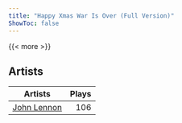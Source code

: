 ```yaml
---
title: "Happy Xmas War Is Over (Full Version)"
ShowToc: false
---
```


{{< more >}}

## Artists
Artists | Plays 
----- | -----: 
[John Lennon](/artists/john-lennon-972) | 106

